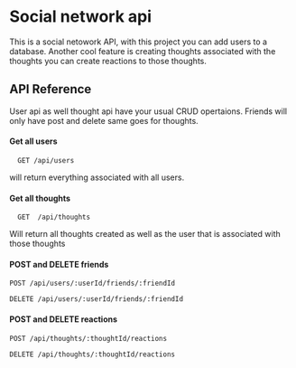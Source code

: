# Social network api

This is a social netowork API, with this project you can add users to a database.
 Another cool feature is creating thoughts
 associated with the thoughts you can create reactions to those thoughts. 

## API Reference
User api as well thought api have your usual CRUD opertaions.
Friends will only have post and delete same goes for thoughts.
#### Get all users

```http
  GET /api/users
```
will return everything associated with all users.

#### Get all thoughts

```http
  GET  /api/thoughts
```
Will return all thoughts created as well as the user that is associated with those thoughts


#### POST and DELETE friends

```http
POST /api/users/:userId/friends/:friendId
```

```http
DELETE /api/users/:userId/friends/:friendId
```
#### POST and DELETE reactions
 ```http
POST /api/thoughts/:thoughtId/reactions
 ```

 ```http
DELETE /api/thoughts/:thoughtId/reactions
 ```




